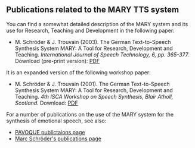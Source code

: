 ## Publications related to the MARY TTS system

You can find a somewhat detailed description of the MARY system and its use for Research, Teaching and Development in the following paper:

* M. Schröder & J. Trouvain (2003). The German Text-to-Speech Synthesis System MARY: A Tool for Research, Development and Teaching. *International Journal of Speech Technology, 6, pp. 365-377.*
	Download (pre-print version): [PDF](schroeder_trouvain2003.pdf)
      
It is an expanded version of the following workshop paper:

* M. Schröder & J. Trouvain (2001). The German Text-to-Speech Synthesis System MARY: A Tool for Research, Development and Teaching. *4th ISCA Workshop on Speech Synthesis, Blair Atholl, Scotland.*
	Download: [PDF](schroeder_trouvain2001.pdf)

For a number of publications on the use of the MARY system for the synthesis of emotional speech, see also:

* [PAVOQUE publictaions page](pavoque-publications.html)
* [Marc Schröder's publications page](http://www.dfki.de/~schroed/publications.html)

